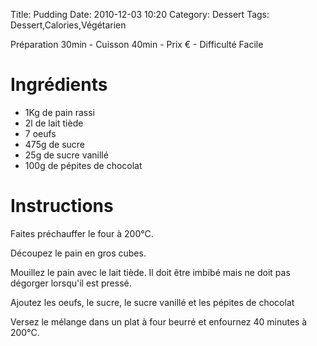 Title: Pudding
Date: 2010-12-03 10:20
Category: Dessert
Tags: Dessert,Calories,Végétarien

Préparation 30min - Cuisson 40min - Prix € - Difficulté Facile

# Ingrédients

- 1Kg de pain rassi
- 2l de lait tiède
- 7 oeufs
- 475g de sucre
- 25g de sucre vanillé
- 100g de pépites de chocolat

# Instructions

Faites préchauffer le four à 200°C.

Découpez le pain en gros cubes.

Mouillez le pain avec le lait tiède. Il doit être imbibé mais ne doit pas dégorger lorsqu'il est pressé.

Ajoutez les oeufs, le sucre, le sucre vanillé et les pépites de chocolat

Versez le mélange dans un plat à four beurré et enfournez 40 minutes à 200°C.
